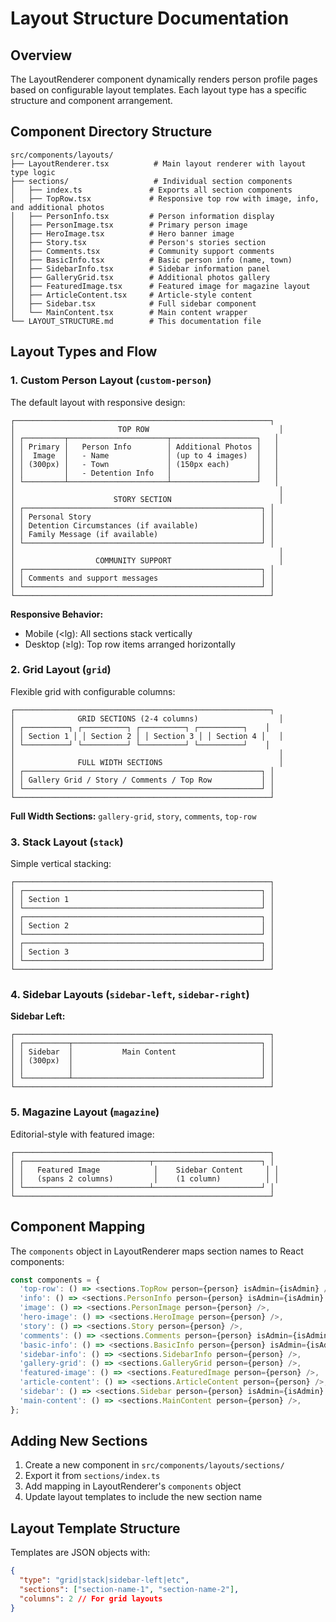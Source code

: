 # Layout Structure Documentation

## Overview

The LayoutRenderer component dynamically renders person profile pages based on configurable layout templates. Each layout type has a specific structure and component arrangement.

## Component Directory Structure

```
src/components/layouts/
├── LayoutRenderer.tsx          # Main layout renderer with layout type logic
├── sections/                   # Individual section components
│   ├── index.ts               # Exports all section components
│   ├── TopRow.tsx             # Responsive top row with image, info, and additional photos
│   ├── PersonInfo.tsx         # Person information display
│   ├── PersonImage.tsx        # Primary person image
│   ├── HeroImage.tsx          # Hero banner image
│   ├── Story.tsx              # Person's stories section
│   ├── Comments.tsx           # Community support comments
│   ├── BasicInfo.tsx          # Basic person info (name, town)
│   ├── SidebarInfo.tsx        # Sidebar information panel
│   ├── GalleryGrid.tsx        # Additional photos gallery
│   ├── FeaturedImage.tsx      # Featured image for magazine layout
│   ├── ArticleContent.tsx     # Article-style content
│   ├── Sidebar.tsx            # Full sidebar component
│   └── MainContent.tsx        # Main content wrapper
└── LAYOUT_STRUCTURE.md        # This documentation file
```

## Layout Types and Flow

### 1. Custom Person Layout (`custom-person`)
The default layout with responsive design:

```
┌─────────────────────────────────────────────────────────┐
│                       TOP ROW                             │
│ ┌─────────┬──────────────────────┬───────────────────┐   │
│ │ Primary │   Person Info        │ Additional Photos │   │
│ │  Image  │   - Name             │ (up to 4 images)  │   │
│ │ (300px) │   - Town             │ (150px each)      │   │
│ │         │   - Detention Info   │                   │   │
│ └─────────┴──────────────────────┴───────────────────┘   │
│                                                           │
│                      STORY SECTION                        │
│ ┌─────────────────────────────────────────────────────┐ │
│ │ Personal Story                                      │ │
│ │ Detention Circumstances (if available)              │ │
│ │ Family Message (if available)                       │ │
│ └─────────────────────────────────────────────────────┘ │
│                                                           │
│                  COMMUNITY SUPPORT                        │
│ ┌─────────────────────────────────────────────────────┐ │
│ │ Comments and support messages                       │ │
│ └─────────────────────────────────────────────────────┘ │
└─────────────────────────────────────────────────────────┘
```

**Responsive Behavior:**
- Mobile (<lg): All sections stack vertically
- Desktop (≥lg): Top row items arranged horizontally

### 2. Grid Layout (`grid`)
Flexible grid with configurable columns:

```
┌─────────────────────────────────────────────────────────┐
│              GRID SECTIONS (2-4 columns)                  │
│ ┌──────────┐ ┌──────────┐ ┌──────────┐ ┌──────────┐    │
│ │ Section 1 │ │ Section 2 │ │ Section 3 │ │ Section 4 │   │
│ └──────────┘ └──────────┘ └──────────┘ └──────────┘    │
│                                                           │
│              FULL WIDTH SECTIONS                          │
│ ┌─────────────────────────────────────────────────────┐ │
│ │ Gallery Grid / Story / Comments / Top Row           │ │
│ └─────────────────────────────────────────────────────┘ │
└─────────────────────────────────────────────────────────┘
```

**Full Width Sections:** `gallery-grid`, `story`, `comments`, `top-row`

### 3. Stack Layout (`stack`)
Simple vertical stacking:

```
┌─────────────────────────────────────────────────────────┐
│ ┌─────────────────────────────────────────────────────┐ │
│ │ Section 1                                           │ │
│ └─────────────────────────────────────────────────────┘ │
│ ┌─────────────────────────────────────────────────────┐ │
│ │ Section 2                                           │ │
│ └─────────────────────────────────────────────────────┘ │
│ ┌─────────────────────────────────────────────────────┐ │
│ │ Section 3                                           │ │
│ └─────────────────────────────────────────────────────┘ │
└─────────────────────────────────────────────────────────┘
```

### 4. Sidebar Layouts (`sidebar-left`, `sidebar-right`)

**Sidebar Left:**
```
┌─────────────────────────────────────────────────────────┐
│ ┌──────────┬──────────────────────────────────────────┐ │
│ │ Sidebar  │           Main Content                   │ │
│ │ (300px)  │                                          │ │
│ │          │                                          │ │
│ └──────────┴──────────────────────────────────────────┘ │
└─────────────────────────────────────────────────────────┘
```

### 5. Magazine Layout (`magazine`)
Editorial-style with featured image:

```
┌─────────────────────────────────────────────────────────┐
│ ┌────────────────────────────┬────────────────────────┐ │
│ │   Featured Image            │    Sidebar Content     │ │
│ │   (spans 2 columns)         │    (1 column)          │ │
│ └────────────────────────────┴────────────────────────┘ │
└─────────────────────────────────────────────────────────┘
```

## Component Mapping

The `components` object in LayoutRenderer maps section names to React components:

```typescript
const components = {
  'top-row': () => <sections.TopRow person={person} isAdmin={isAdmin} />,
  'info': () => <sections.PersonInfo person={person} isAdmin={isAdmin} />,
  'image': () => <sections.PersonImage person={person} />,
  'hero-image': () => <sections.HeroImage person={person} />,
  'story': () => <sections.Story person={person} />,
  'comments': () => <sections.Comments person={person} isAdmin={isAdmin} />,
  'basic-info': () => <sections.BasicInfo person={person} isAdmin={isAdmin} />,
  'sidebar-info': () => <sections.SidebarInfo person={person} />,
  'gallery-grid': () => <sections.GalleryGrid person={person} />,
  'featured-image': () => <sections.FeaturedImage person={person} />,
  'article-content': () => <sections.ArticleContent person={person} />,
  'sidebar': () => <sections.Sidebar person={person} isAdmin={isAdmin} />,
  'main-content': () => <sections.MainContent person={person} />,
};
```

## Adding New Sections

1. Create a new component in `src/components/layouts/sections/`
2. Export it from `sections/index.ts`
3. Add mapping in LayoutRenderer's `components` object
4. Update layout templates to include the new section name

## Layout Template Structure

Templates are JSON objects with:
```json
{
  "type": "grid|stack|sidebar-left|etc",
  "sections": ["section-name-1", "section-name-2"],
  "columns": 2 // For grid layouts
}
```